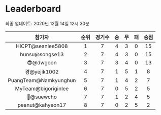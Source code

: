 # Leaderboard
최종 업데이트: 2020년 12월 14일 12시 30분




| 참가자 | 순위 | 경기수 | 승 | 무 | 패 | 승점 |
|:---:|:---:|:---:|:---:|:---:|:---:|:---:|
| HICPT@seanlee5808 | 1 | 7 | 4 | 3 | 0 | 15 |
| hunsu@songse13 | 2 | 7 | 4 | 3 | 0 | 15 |
| 😎@dwgoon | 3 | 7 | 3 | 4 | 0 | 13 |
| 경@yejik1002 | 4 | 7 | 1 | 5 | 1 | 8 |
| PuangTeam@Namkyunghun | 5 | 7 | 1 | 4 | 2 | 7 |
| MyTeam@bigoriginlee | 6 | 7 | 0 | 5 | 2 | 5 |
| 🦗@suewcho | 7 | 7 | 1 | 2 | 4 | 5 |
| peanut@kahyeon17 | 8 | 7 | 0 | 2 | 5 | 2 |